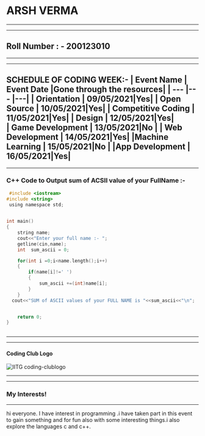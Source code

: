  # ARSH VERMA
___
---

## Roll Number : - 200123010
___
---
**SCHEDULE OF CODING WEEK:-**
| Event Name | Event Date |Gone through the resources|
| --- |--- |---|
| Orientation        | 09/05/2021|Yes|
| Open Source        | 10/05/2021|Yes|
| Competitive Coding | 11/05/2021|Yes|
| Design             | 12/05/2021|Yes|          
| Game Development   | 13/05/2021|No | 
| Web Development    | 14/05/2021|Yes| 
|Machine Learning    | 15/05/2021|No | 
|App Development     | 16/05/2021|Yes| 
---
---
### C++ Code to Output sum of ACSII value of your FullName :-
```c
 #include <iostream>
#include <string>
 using namespace std;

  
int main()
{
    string name;
    cout<<"Enter your full name :- ";
    getline(cin,name);
    int  sum_ascii = 0;

    for(int i =0;i<name.length();i++)
    {
        if(name[i]!=' ')
        {
            sum_ascii +=(int)name[i];  
        }
    }
  cout<<"SUM of ASCII values of your FULL NAME is "<<sum_ascii<<"\n";


    return 0;
}
  
```
---
---
#### **Coding Club Logo**

![IITG coding-clublogo](https://raw.githubusercontent.com/codingiitg/open_source_submission/main/coding-club%20logo.png)

---
---
### **My Interests!**
---
hi everyone. I have interest in programming .i have taken part in this event to gain something and for fun also with some  interesting things.i also explore the languages c and c++.

